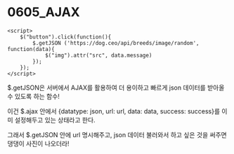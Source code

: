 # 0605_AJAX

    <script>
        $("button").click(function(){
            $.getJSON ('https://dog.ceo/api/breeds/image/random', function(data){
                $("img").attr("src", data.message)
            }); 
        });    
    </script>
   
   
  $.getJSON은 서버에서 AJAX를 활용하여 더 용이하고 빠르게 json 데이터를 받아올 수 있도록 하는 함수!
  
  이건 $.ajax 안에서 {datatype: json, url: url, data: data, success: success}를 이미 설정해두고 있는 상태라고 한다.
  
  그래서 $.getJSON 안에 url 명시해주고, json 데이터 불러와서 하고 싶은 것을 써주면 댕댕이 사진이 나오더라!
  
